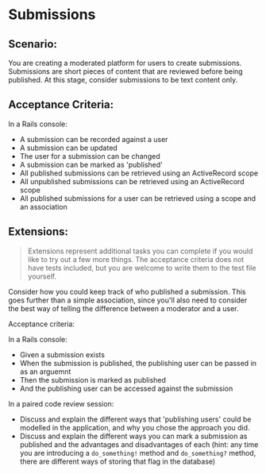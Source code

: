 Submissions
====

## Scenario:

You are creating a moderated platform for users to create submissions. Submissions are short pieces
of content that are reviewed before being published. At this stage, consider submissions to be text 
content only.

## Acceptance Criteria:

In a Rails console:

* A submission can be recorded against a user
* A submission can be updated
* The user for a submission can be changed
* A submission can be marked as 'published'
* All published submissions can be retrieved using an ActiveRecord scope
* All unpublished submissions can be retrieved using an ActiveRecord scope
* All published submissions for a user can be retrieved using a scope and an association

## Extensions:

> Extensions represent additional tasks you can complete if you would like to try out a few more
> things. The acceptance criteria does not have tests included, but you are welcome to write them 
> to the test file yourself.

Consider how you could keep track of who published a submission. This goes further than a simple 
association, since you'll also need to consider the best way of telling the difference between a 
moderator and a user. 

Acceptance criteria:

In a Rails console:

* Given a submission exists
* When the submission is published, the publishing user can be passed in as an arguemnt
* Then the submission is marked as published
* And the publishing user can be accessed against the submission

In a paired code review session:

* Discuss and explain the different ways that 'publishing users' could be modelled in the application, and why
  you chose the approach you did.
* Discuss and explain the different ways you can mark a submission as published and the advantages and disadvantages
  of each (hint: any time you are introducing a `do_something!` method and `do_something?` method, there are different 
  ways of storing that flag in the database)
